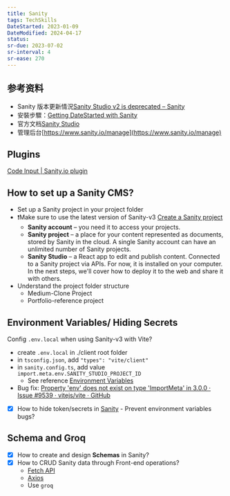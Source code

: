 ```yaml
---
title: Sanity
tags: TechSkills
DateStarted: 2023-01-09
DateModified: 2024-04-17
status: 
sr-due: 2023-07-02
sr-interval: 4
sr-ease: 270
---
```


## 参考资料

- Sanity 版本更新情況[Sanity Studio v2 is deprecated – Sanity](https://www.sanity.io/help/studio-v2-vs-v3)
- 安裝步驟：[Getting DateStarted with Sanity](https://www.sanity.io/docs/getting-DateStarted-with-sanity)
- 官方文档[Sanity Studio](https://www.sanity.io/docs/sanity-studio)
- 管理后台[https://www.sanity.io/manage](https://www.sanity.io/manage)

## Plugins

[Code Input | Sanity.io plugin](https://www.sanity.io/plugins/code-input)

## How to set up a Sanity CMS?

- Set up a Sanity project in your project folder
- ❗Make sure to use the latest version of Sanity-v3 [Create a Sanity project](https://www.sanity.io/docs/create-a-sanity-project)
  - **Sanity account** – you need it to access your projects.
  - **Sanity project** – a place for your content represented as documents, stored by Sanity in the cloud. A single Sanity account can have an unlimited number of Sanity projects.
  - **Sanity Studio** – a React app to edit and publish content. Connected to a Sanity project via APIs. For now, it is installed on your computer. In the next steps, we'll cover how to deploy it to the web and share it with others.
- Understand the project folder structure
  - Medium-Clone Project
  - Portfolio-reference project

## Environment Variables/ Hiding Secrets

Config `.env.local` when using Sanity-v3 with Vite?

- create `.env.local` in ./client root folder
- in `tsconfig.json`, add `"types": "vite/client"`
- in `sanity.config.ts`, add value `import.meta.env.SANITY_STUDIO_PROJECT_ID`
  - See reference [Environment Variables](https://www.sanity.io/docs/environment-variables)
- Bug fix: [Property 'env' does not exist on type 'ImportMeta' in 3.0.0 · Issue #9539 · vitejs/vite · GitHub](https://github.com/vitejs/vite/issues/9539)
- [x] How to hide token/secrets in [Sanity](Sanity.md) - Prevent environment variables bugs?

## Schema and Groq

- [x] How to create and design **Schemas** in Sanity?
- [x] How to CRUD Sanity data through Front-end operations?
  - [Fetch API](Fetch-API)
  - [Axios](Axios)
  - Use `groq`
